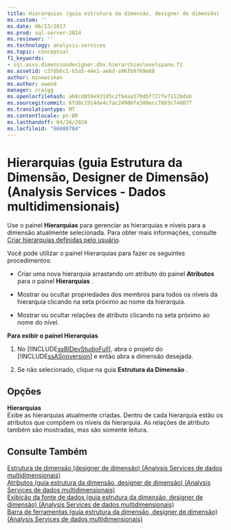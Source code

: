 ```yaml
---
title: Hierarquias (guia estrutura da dimensão, designer de dimensão) (Analysis Services-dados multidimensionais) | Microsoft Docs
ms.custom: ''
ms.date: 06/13/2017
ms.prod: sql-server-2014
ms.reviewer: ''
ms.technology: analysis-services
ms.topic: conceptual
f1_keywords:
- sql.asvs.dimensiondesigner.dbv.hierarchieslevelspane.f1
ms.assetid: c37db6c1-b5a5-44e1-ae6d-a96fb9769e68
author: minewiskan
ms.author: owend
manager: craigg
ms.openlocfilehash: a68cd859e93105c2fb4aa570dbf727fe7112bdab
ms.sourcegitcommit: 6fd8c1914de4c7ac24900fe388ecc7883c740077
ms.translationtype: MT
ms.contentlocale: pt-BR
ms.lasthandoff: 04/26/2020
ms.locfileid: "66080784"
---
```

# <a name="hierarchies-dimension-structure-tab-dimension-designer-analysis-services---multidimensional-data"></a>Hierarquias (guia Estrutura da Dimensão, Designer de Dimensão) (Analysis Services - Dados multidimensionais)
  Use o painel **Hierarquias** para gerenciar as hierarquias e níveis para a dimensão atualmente selecionada. Para obter mais informações, consulte [Criar hierarquias definidas pelo usuário](multidimensional-models/user-defined-hierarchies-create.md).  
  
 Você pode utilizar o painel Hierarquias para fazer os seguintes procedimentos:  
  
-   Criar uma nova hierarquia arrastando um atributo do painel **Atributos** para o painel **Hierarquias** .  
  
-   Mostrar ou ocultar propriedades dos membros para todos os níveis da hierarquia clicando na seta próximo ao nome da hierarquia.  
  
-   Mostrar ou ocultar relações de atributo clicando na seta próximo ao nome do nível.  
  
 **Para exibir o painel Hierarquias**  
  
1.  No [!INCLUDE[ssBIDevStudioFull](../includes/ssbidevstudiofull-md.md)], abra o projeto do [!INCLUDE[ssASnoversion](../includes/ssasnoversion-md.md)] e então abra a dimensão desejada.  
  
2.  Se não selecionado, clique na guia **Estrutura da Dimensão** .  
  
## <a name="options"></a>Opções  
 **Hierarquias**  
 Exibe as hierarquias atualmente criadas. Dentro de cada hierarquia estão os atributos que compõem os níveis da hierarquia. As relações de atributo também são mostradas, mas são somente leitura.  
  
## <a name="see-also"></a>Consulte Também  
 [Estrutura de dimensão &#40;designer de dimensão&#41; &#40;Analysis Services de dados multidimensionais&#41;](dimension-structure-dimension-designer-analysis-services-multidimensional-data.md)   
 [Atributos &#40;guia estrutura da dimensão, designer de dimensão&#41; &#40;Analysis Services de dados multidimensionais&#41;](attributes-dimension-designer-analysis-services-multidimensional-data.md)   
 [Exibição da fonte de dados &#40;guia estrutura da dimensão, designer de dimensão&#41; &#40;Analysis Services de dados multidimensionais&#41;](datasource-view-dimension-designer-analysis-services-multidimensional-data.md)   
 [Barra de ferramentas &#40;guia estrutura da dimensão, designer de dimensão&#41; &#40;Analysis Services de dados multidimensionais&#41;](toolbar-dimension-structure-designer-analysis-services-multidimensional-data.md)  
  
  
